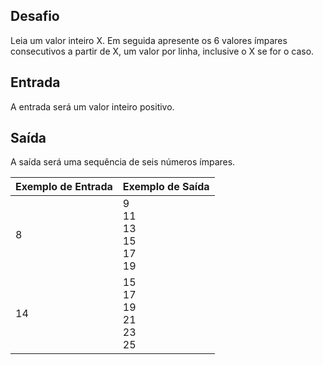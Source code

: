 ## Desafio

Leia um valor inteiro X. Em seguida apresente os 6 valores
ímpares consecutivos a partir de X, um valor por linha,
inclusive o X se for o caso.

## Entrada

A entrada será um valor inteiro positivo.

## Saída

A saída será uma sequência de seis números ímpares.

| Exemplo de Entrada | Exemplo de Saída|
| ---|--- |
| 8 | 9<br />11<br />13<br />15<br />17<br />19 |
| 14 | 15<br />17<br />19<br />21<br />23<br />25 |

